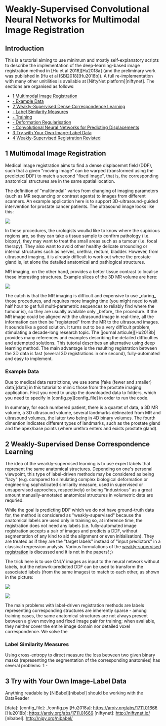 # Weakly-Supervised Convolutional Neural Networks for Multimodal Image Registration


## Introduction
This is a tutorial aiming to use minimum and mostly self-explanatory scripts to describe the implementation of the deep-learning-based image registration method in [Hu et al 2018][Hu2018a] (and the preliminary work was published in [Hu et al ISBI2018][Hu2018b]). A full re-implementation with many other unitilities is available at [NiftyNet platform][niftynet]. The sections are organised as follows:

* [1 Multimodal Image Registration](#section1)
* [  - Example Data](#section1-1)
* [2 Weakly-Supervised Dense Correspondence Learning](#section2)
* [  - Label Similarity Measures](#section2-1)
* [  - Training](#section2-2)
* [  - Deformation Regularisation](#section2-3)
* [  - Convolutional Neural Networks for Predicting Displacements](#section2-4)
* [3 Try with Your Own Image-Label Data](#section3)
* [4 Weakly-Supervised Registration Revisted](#section4)


## <a name="section1"></a>1 Multimodal Image Registration
Medical image registration aims to find a dense displacemnt field (DDF), such that a given "moving image" can be warped (transformed using the predicted DDF) to match a second "fixed image", that is, the corresponding anatomical structures are in the same spatial location.

The definition of "multimodal" varies from changing of imaging parameters (such as MR sequancing or contrast agents) to images from different scanners. An example application here is to support 3D-ultrasound-guided intervention for prostate cancer patients. The ultrasound image looks like this:
<p style=\"float: left; width: 85%; margin-right: 1%;\"><img src=\"./media/volume_us.jpg\" /></p>
In these procedures, the urologists woulkd like to know where the supicious regions are, so they can take a tissue sample to confirm pathology (i.e. biopsy), they may want to treat the small areas such as a tumour (i.e. focal therapy). They also want to avoid other healthy delicate srrounding or internal structures such as nerves, urethra, rectum, bladder. However, from ultrasound imaging, it is already difficult to work out where the prostate gland is, let alone the detailed anatomical and pathlogical structures. 

MR imaging, on the other hand, provides a better tissue contrast to localise these interesting structures. Example slices of the 3D MR volume are here:
<p style=\"float: left; width: 85%; margin-right: 1%;\"><img src=\"./media/volume_mr.jpg\" /></p>
The catch is that the MR imaging is difficult and expensive to use _during_ those procedures, and requires more imaging time (you might need to wait half hour to get full multi-parametric sequences to reliably find where the tumour is), so they are usually available only _before_ the procedure. If the MR image could be aligned with the ultrasound image in real-time, all the information can then be "registered" from the MR to the ultrasound images. It sounds like a good solution. It turns out to be a very difficult problem, stimulating a decade-long research topic. The [journal articule][Hu2018b] provides many references and examples describing the detailed difficulties and attempted solutions. This tutorial describes an alternative using deep learning method. The main advantage is the resulting registration between the 3D data is fast (several 3D registrations in one second), fully-automated and easy to implement.


### <a name="section1-1"></a>Example Data
Due to medical data restrictions, we use some [fake (fewer and smaller) data][data] in this tutorial to mimic those from the prostate imaging application.
First you need to unzip the downloaded data to folders, which you need to specify in [config.py][config_file] in order to run the code.

In summary, for each numbered patient, there is a quartet of data, a 3D MR volume, a 3D ultrasound volume, several landmarks delineated from MR and ultrasound volumes, the latter two being in 4D binary volumes. The fourth dimention indicates different types of landmarks, such as the prostate gland and the apex/base points (where urethra enters and exists prostate gland).


## <a name="section2"></a>2 Weakly-Supervised Dense Correspondence Learning
The idea of the wearkly-supervised learning is to use expert labels that represent the same anatomical structures. Depending on one's personal viewpoint, this type of label-driven methods may be considered as being "lazy" (e.g. compared to simulating complex biological deformation or engineering sophisticated similarity measure, used in supervised or unsupervised approches, respectively) or being "industrious" as a great amount manually-annotated anatomical structures in volumetric data are requried.

While the goal is predicting DDF which we do not have ground-truth data for, the method is considered as "weakly-supervised" because the anatomical labels are used only in training so, at inference time, the registration does not need any labels (i.e. fully-automated image registration accepts a pair of images and predicts a DDF, without segmentation of any kind to aid the alignment or even initialisation). They are treated as if they are the "target labels" instead of "input predictors" in a classical regression analysis. Various formulations of the [weakly-supervised registration](#section9) is discussed and it is not in the papers! ;)

The trick here is to use ONLY images as input to the neural network without labels, but the netowrk-predicted DDF can be used to transform the associated labels (from the same images) to match to each other, as shown in the picture:
<p style=\"float: left; width: 85%; margin-right: 1%;\"><img src=\"./media/training.jpg\" /></p>
<p style=\"float: left; width: 85%; margin-right: 1%;\"><img src=\"./media/inference.jpg\" /></p>

The main problems with label-driven registration methods are labels representing corresponding structures are inherently sparse - among training cases, the same anatomical structures are not always present between a given moving and fixed image pair for training; when available, they neither cover the entire image domain nor detailed voxel correspondence. We solve the 


### <a name="section2-1"></a>Label Similarity Measures
Using cross-entropy to direct measure the loss between two given binary masks (representing the segmentation of the corresponding anatomies) has several problems:
1 - 

## <a name="section3"></a>3 Try with Your Own Image-Label Data
Anything readable by [NiBabel][nibabel] should be working with the DataReader

[data]: 
[config_file]: ./config.py
[Hu2018a]: https://arxiv.org/abs/1711.01666
[Hu2018b]: https://arxiv.org/abs/1711.01666
[niftynet]: http://niftynet.io/
[nibabel]: http://nipy.org/nibabel/



